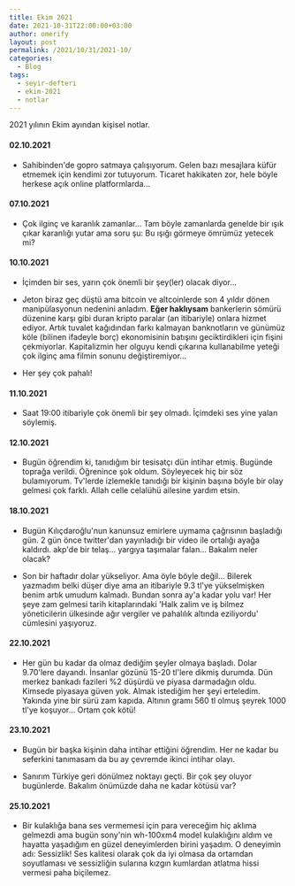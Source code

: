 ```yaml
---
title: Ekim 2021
date: 2021-10-31T22:00:00+03:00
author: omerify
layout: post
permalink: /2021/10/31/2021-10/
categories:
  - Blog
tags:
  - seyir-defteri
  - ekim-2021
  - notlar
---
```


2021 yılının Ekim ayından kişisel notlar.

#### 02.10.2021

  * Sahibinden'de gopro satmaya çalışıyorum. Gelen bazı mesajlara küfür etmemek için kendimi zor tutuyorum. Ticaret hakikaten zor, hele böyle herkese açık online platformlarda...

#### 07.10.2021

  * Çok ilginç ve karanlık zamanlar... Tam böyle zamanlarda genelde bir ışık çıkar karanlığı yutar ama soru şu: Bu ışığı görmeye ömrümüz yetecek mi?

#### 10.10.2021

  * İçimden bir ses, yarın çok önemli bir şey(ler) olacak diyor...

  * Jeton biraz geç düştü ama bitcoin ve altcoinlerde son 4 yıldır dönen manipülasyonun nedenini anladım. __Eğer haklıysam__ bankerlerin sömürü düzenine karşı gibi duran kripto paralar (an itibariyle) onlara hizmet ediyor. Artık tuvalet kağıdından farkı kalmayan banknotların ve günümüz köle (bilinen ifadeyle borç) ekonomisinin batışını geciktirdikleri için fişini çekmiyorlar. Kapitalizmin her olguyu kendi çıkarına kullanabilme yeteği çok ilginç ama filmin sonunu değiştiremiyor...

  * Her şey çok pahalı!

#### 11.10.2021

  * Saat 19:00 itibariyle çok önemli bir şey olmadı. İçimdeki ses yine yalan söylemiş.

#### 12.10.2021

  * Bugün öğrendim ki, tanıdığım bir tesisatçı dün intihar etmiş. Bugünde toprağa verildi. Öğrenince şok oldum. Söyleyecek hiç bir söz bulamıyorum. Tv'lerde izlemekle tanıdığı bir kişinin başına böyle bir olay gelmesi çok farklı. Allah celle celalühü ailesine yardım etsin.

#### 18.10.2021

  * Bugün Kılıçdaroğlu'nun kanunsuz emirlere uymama çağrısının başladığı gün. 2 gün önce twitter'dan yayınladığı bir video ile ortalığı ayağa kaldırdı. akp'de bir telaş... yargıya taşımalar falan... Bakalım neler olacak?

  * Son bir haftadır dolar yükseliyor. Ama öyle böyle değil... Bilerek yazmadım belki düşer diye ama an itibariyle 9.3 tl'ye yükselmişken benim artık umudum kalmadı. Bundan sonra ay'a kadar yolu var! Her şeye zam gelmesi tarih kitaplarındaki 'Halk zalim ve iş bilmez yöneticilerin ülkesinde ağır vergiler ve pahalılık altında eziliyordu' cümlesini yaşıyoruz.

#### 22.10.2021

  * Her gün bu kadar da olmaz dediğim şeyler olmaya başladı. Dolar 9.70'lere dayandı. İnsanlar gözünü 15-20 tl'lere dikmiş durumda. Dün merkez bankadı fazileri %2 düşürdü ve piyasa darmadağın oldu. Kimsede piyasaya güven yok. Almak istediğim her şeyi erteledim. Yakında yine bir sürü zam kapıda. Altının gramı 560 tl olmuş şeyrek 1000 tl'ye koşuyor... Ortam çok kötü!

#### 23.10.2021

  * Bugün bir başka kişinin daha intihar ettiğini öğrendim. Her ne kadar bu seferkini tanımasam da bu ay çevremde ikinci intihar olayı.

  * Sanırım Türkiye geri dönülmez noktayı geçti. Bir çok şey oluyor bugünlerde. Bakalım önümüzde daha ne kadar kötüsü var?

#### 25.10.2021

  * Bir kulaklığa bana ses vermemesi için para vereceğim hiç aklıma gelmezdi ama bugün sony'nin wh-100xm4 model kulaklığını aldım ve hayatta yaşadığım en güzel deneyimlerden birini yaşadım. O deneyimin adı: Sessizlik! Ses kalitesi olarak çok da iyi olmasa da ortamdan soyutlaması ve sessizliğin sularına kızgın kumlardan atlatma hissi vermesi paha biçilemez.